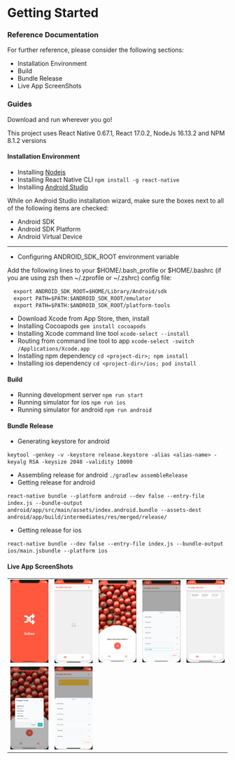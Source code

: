 # Getting Started

### Reference Documentation

For further reference, please consider the following sections:

* Installation Environment
* Build
* Bundle Release
* Live App ScreenShots

### Guides

Download and run wherever you go!

This project uses React Native 0.67.1, React 17.0.2, NodeJs 16.13.2 and NPM 8.1.2 versions

#### Installation Environment

* Installing [Nodejs](https://nodejs.org/en/download/)
* Installing React Native CLI `npm install -g react-native`
* Installing [Android Studio](https://developer.android.com/studio/index.html)

While on Android Studio installation wizard, make sure the boxes next to all of the following items are checked:

* Android SDK
* Android SDK Platform
* Android Virtual Device

---
* Configuring ANDROID_SDK_ROOT environment variable
  
Add the following lines to your $HOME/.bash_profile or $HOME/.bashrc (if you are using zsh then ~/.zprofile or ~/.zshrc) config file:
```
  export ANDROID_SDK_ROOT=$HOME/Library/Android/sdk
  export PATH=$PATH:$ANDROID_SDK_ROOT/emulator
  export PATH=$PATH:$ANDROID_SDK_ROOT/platform-tools
```

* Download Xcode from App Store, then, install
* Installing Cocoapods `gem install cocoapods`
* Installing Xcode command line tool `xcode-select --install`
* Routing from command line tool to app `xcode-select -switch /Applications/Xcode.app`
* Installing npm dependency `cd <project-dir>; npm install`
* Installing ios dependency `cd <project-dir>/ios; pod install`

#### Build

* Running development server `npm run start`
* Running simulator for ios `npm run ios`
* Running simulator for android `npm run android`

#### Bundle Release

* Generating keystore for android
```
keytool -genkey -v -keystore release.keystore -alias <alias-name> -keyalg RSA -keysize 2048 -validity 10000
```
* Assembling release for android `./gradlew assembleRelease`
* Getting release for android
```
react-native bundle --platform android --dev false --entry-file index.js --bundle-output android/app/src/main/assets/index.android.bundle --assets-dest android/app/build/intermediates/res/merged/release/
```
* Getting release for ios
```
react-native bundle --dev false --entry-file index.js --bundle-output ios/main.jsbundle --platform ios
```

#### Live App ScreenShots

<table style="">
  <tr>
    <td><img src="./doc/1.png" width="150"></td>
    <td><img src="./doc/2.png" width="150"></td>
    <td><img src="./doc/3.png" width="150"></td>
    <td><img src="./doc/4.png" width="150"></td>
    <td><img src="./doc/5.png" width="150"></td>
  </tr>
  <tr>
    <td><img src="./doc/6.png" width="150"></td>
    <td><img src="./doc/7.png" width="150"></td>
  </tr>
</table>





